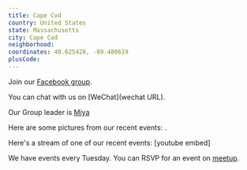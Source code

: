 ```yaml
---
title: Cape Cod
country: United States
state: Massachusetts
city: Cape Cod
neighborhood: 
coordinates: 40.625428, -89.480619
plusCode:
---
```

Join our [Facebook group](https://www.facebook.com/groups/free.code.camp.cape.cod).

You can chat with us on [WeChat](wechat URL).

Our Group leader is [Miya](freecodecamp.org/miya)

Here are some pictures from our recent events:
![]().

Here's a stream of one of our recent events:
[youtube embed]

We have events every Tuesday. You can RSVP for an event on [meetup](meetupurl).
